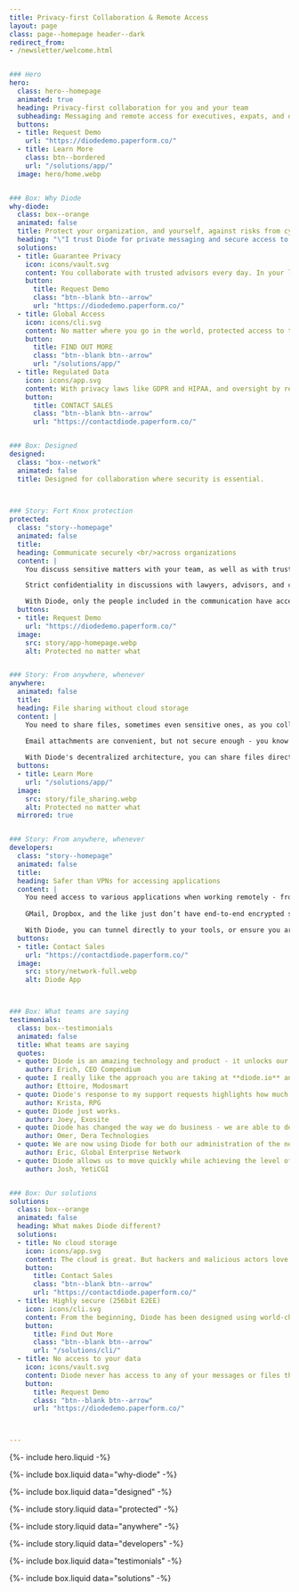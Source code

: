 ```yaml
---
title: Privacy-first Collaboration & Remote Access
layout: page
class: page--homepage header--dark
redirect_from:
- /newsletter/welcome.html


### Hero
hero:
  class: hero--homepage
  animated: true
  heading: Privacy-first collaboration for you and your team
  subheading: Messaging and remote access for executives, expats, and ops teams - for when security is paramount.
  buttons:
  - title: Request Demo
    url: "https://diodedemo.paperform.co/"
  - title: Learn More
    class: btn--bordered
    url: "/solutions/app/"
  image: hero/home.webp


### Box: Why Diode
why-diode:
  class: box--orange
  animated: false
  title: Protect your organization, and yourself, against risks from cyber threats
  heading: "\"I trust Diode for private messaging and secure access to the web and corporate resources\" <br><br>- VP, Multinational"
  solutions:
  - title: Guarantee Privacy
    icon: icons/vault.svg
    content: You collaborate with trusted advisors every day. In your line of work, it is essential that those discussions and documents remain strictly private - from cybercriminals, nation-states, and other threat actors.
    button:
      title: Request Demo
      class: "btn--blank btn--arrow"
      url: "https://diodedemo.paperform.co/"
  - title: Global Access
    icon: icons/cli.svg
    content: No matter where you go in the world, protected access to the Internet, corporate assets, and team members is seamlessly delivered with Diode.  There are few things more frustrating than to lose access to your team, tools, or family members when abroad.
    button:
      title: FIND OUT MORE
      class: "btn--blank btn--arrow"
      url: "/solutions/app/"
  - title: Regulated Data
    icon: icons/app.svg
    content: With privacy laws like GDPR and HIPAA, and oversight by regional regulatory authorities including the SEC, HHS, and other geopolitical-specific bodies, it is key that you do everything possible to avoid a breach of protected data.
    button:
      title: CONTACT SALES
      class: "btn--blank btn--arrow"
      url: "https://contactdiode.paperform.co/"


### Box: Designed
designed:
  class: "box--network"
  animated: false
  title: Designed for collaboration where security is essential.

  

### Story: Fort Knox protection
protected:
  class: "story--homepage"
  animated: false
  title: 
  heading: Communicate securely <br/>across organizations
  content: |
    You discuss sensitive matters with your team, as well as with trusted advisors outside of your organization. 

    Strict confidentiality in discussions with lawyers, advisors, and consultants is essential to protect your projects.

    With Diode, only the people included in the communication have access to the messages.  It is like having a VPN tunnel between each team member.
  buttons:
  - title: Request Demo
    url: "https://diodedemo.paperform.co/"
  image:
    src: story/app-homepage.webp
    alt: Protected no matter what


### Story: From anywhere, whenever
anywhere:
  animated: false
  title: 
  heading: File sharing without cloud storage
  content: |
    You need to share files, sometimes even sensitive ones, as you collaborate with your peers.  

    Email attachments are convenient, but not secure enough - you know unintended disclosure can lead to regulatory issues.
  
    With Diode's decentralized architecture, you can share files directly with your team - neither Diode, nor anyone else, has access to them. 
  buttons:
  - title: Learn More
    url: "/solutions/app/"
  image:
    src: story/file_sharing.webp
    alt: Protected no matter what
  mirrored: true


### Story: From anywhere, whenever
developers:
  class: "story--homepage"
  animated: false
  title:  
  heading: Safer than VPNs for accessing applications
  content: |
    You need access to various applications when working remotely - from home or around the world.
    
    GMail, Dropbox, and the like just don’t have end-to-end encrypted security like we provide. 

    With Diode, you can tunnel directly to your tools, or ensure you are always accessing them from a "safe" region - all from bookmark links built into the app.
  buttons:
  - title: Contact Sales
    url: "https://contactdiode.paperform.co/"
  image:
    src: story/network-full.webp
    alt: Diode App



### Box: What teams are saying
testimonials:
  class: box--testimonials
  animated: false
  title: What teams are saying
  quotes:
  - quote: Diode is an amazing technology and product - it unlocks our software for use in regulated and sensitive environments.
    author: Erich, CEO Compendium
  - quote: I really like the approach you are taking at **diode.io** and am migrating to Diode to have secure remote control capabilities.
    author: Ettoire, Modosmart
  - quote: Diode's response to my support requests highlights how much they really care about all of their customers.
    author: Krista, RPG
  - quote: Diode just works.
    author: Joey, Exosite
  - quote: Diode has changed the way we do business - we are able to deploy MES components and environments fully GDPR compliant and have created a Diode-based product line.
    author: Omer, Dera Technologies
  - quote: We are now using Diode for both our administration of the network and for our financial interactions with portfolio companies.  This tool has changed how we do business.
    author: Eric, Global Enterprise Network
  - quote: Diode allows us to move quickly while achieving the level of information protection for the communities and industries we serve.
    author: Josh, YetiCGI


### Box: Our solutions
solutions:
  class: box--orange
  animated: false
  heading: What makes Diode different?
  solutions:
  - title: No cloud storage
    icon: icons/app.svg
    content: The cloud is great. But hackers and malicious actors love it too. We never store any of your messages or files in the cloud. That’s our decentralized technology at work.
    button:
      title: Contact Sales
      class: "btn--blank btn--arrow"
      url: "https://contactdiode.paperform.co/"
  - title: Highly secure (256bit E2EE)
    icon: icons/cli.svg
    content: From the beginning, Diode has been designed using world-changing technology to ensure privacy and security in your communications and sharing. No compromises.
    button:
      title: Find Out More
      class: "btn--blank btn--arrow"
      url: "/solutions/cli/"
  - title: No access to your data
    icon: icons/vault.svg
    content: Diode never has access to any of your messages or files that you and your team share. This provides you with another level of security that most cloud providers can’t offer.
    button:
      title: Request Demo
      class: "btn--blank btn--arrow"
      url: "https://diodedemo.paperform.co/"



---
```


{%- include hero.liquid -%}

{%- include box.liquid data="why-diode" -%}

{%- include box.liquid data="designed" -%}

{%- include story.liquid data="protected" -%}

{%- include story.liquid data="anywhere" -%}

{%- include story.liquid data="developers" -%}

{%- include box.liquid data="testimonials" -%}

{%- include box.liquid data="solutions" -%}

